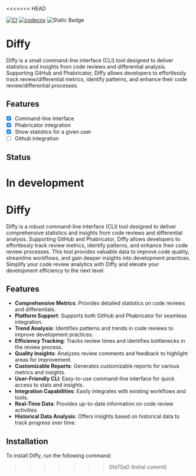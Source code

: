 <<<<<<< HEAD


[![CI](https://github.com/moisesvega/diffy/actions/workflows/ci.yml/badge.svg?branch=main)](https://github.com/moisesvega/diffy/actions/workflows/ci.yml)
[![codecov](https://codecov.io/gh/moisesvega/diffy/graph/badge.svg?token=FNAXMLNR2D)](https://codecov.io/gh/moisesvega/diffy)
![Static Badge](https://img.shields.io/badge/status-development-blue)


# Diffy

Diffy is a small command-line interface (CLI) tool designed to deliver 
statistics and insights from code reviews and differential analysis.
Supporting GitHub and Phabricator, Diffy allows developers to
effortlessly track review/differential metrics, identify patterns,
and enhance their code review/differential processes.

## Features
- [x] Command-line interface
- [x] Phabricator integration
- [x] Show statistics for a given user
- [ ] Github integration

## Status
In development
=======
# Diffy

Diffy is a robust command-line interface (CLI) tool designed to deliver comprehensive statistics and insights from code reviews and differential analysis. Supporting GitHub and Phabricator, Diffy allows developers to effortlessly track review metrics, identify patterns, and enhance their code review processes. This tool provides valuable data to improve code quality, streamline workflows, and gain deeper insights into development practices. Simplify your code review analytics with Diffy and elevate your development efficiency to the next level.

## Features

- **Comprehensive Metrics**: Provides detailed statistics on code reviews and differentials.
- **Platform Support**: Supports both GitHub and Phabricator for seamless integration.
- **Trend Analysis**: Identifies patterns and trends in code reviews to improve development practices.
- **Efficiency Tracking**: Tracks review times and identifies bottlenecks in the review process.
- **Quality Insights**: Analyzes review comments and feedback to highlight areas for improvement.
- **Customizable Reports**: Generates customizable reports for various metrics and insights.
- **User-Friendly CLI**: Easy-to-use command-line interface for quick access to stats and insights.
- **Integration Capabilities**: Easily integrates with existing workflows and tools.
- **Real-Time Data**: Provides up-to-date information on code review activities.
- **Historical Data Analysis**: Offers insights based on historical data to track progress over time.

## Installation

To install Diffy, run the following command:
>>>>>>> 0fd70a0 (Initial commit)
